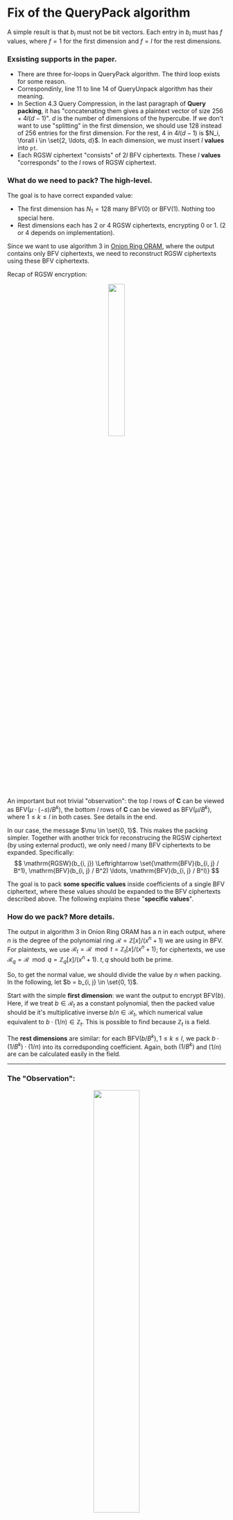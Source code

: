 # Fix of the QueryPack algorithm

A simple result is that $b_i$ must not be bit vectors. Each entry in $b_i$ must has $f$ values, where $f = 1$ for the first dimension and $f = l$ for the rest dimensions.

### Exsisting supports in the paper.

- There are three for-loops in QueryPack algorithm. The third loop exists for some reason.
- Correspondinly, line 11 to line 14 of QueryUnpack algorithm has their meaning. 
- In Section 4.3 Query Compression, in the last paragraph of **Query packing**, it has "concatenating them gives a plaintext vector of size $256 + 4l (d − 1)$". $d$ is the number of dimensions of the hypercube. If we don't want to use "splitting" in the first dimension, we should use 128 instead of 256 entries for the first dimension. For the rest, 4 in $4l(d-1)$ is $N_i, \forall i \in \set{2, \ldots, d}$. In each dimension, we must insert $l$ **values** into `pt`.
- Each RGSW ciphertext "consists" of $2l$ BFV ciphertexts. These $l$ **values** "corresponds" to the $l$ rows of RGSW ciphertext.



### What do we need to pack? The high-level.

The goal is to have correct expanded value:

- The first dimension has $N_1 = 128$ many $\mathrm{BFV}(0)$ or $\mathrm{BFV}(1)$. Nothing too special here.
- Rest dimensions each has 2 or 4 $\mathrm{RGSW}$ ciphertexts, encrypting 0 or 1. (2 or 4 depends on implementation).

Since we want to use algorithm 3 in [Onion Ring ORAM](https://eprint.iacr.org/2019/736), where the output contains only $\mathrm{BFV}$ ciphertexts, we need to reconstruct $\mathrm{RGSW}$ ciphertexts using these $\mathrm{BFV}$ ciphertexts.

Recap of $\mathrm{RGSW}$ encryption:

<center>
  <figure>
    <img src=" https://raw.githubusercontent.com/helloboyxxx/images-for-notes/master/uPic/image-20240716232306296.png " style="width:30%;" />
    <figcaption>  </figcaption>
  </figure>
</center>

An important but not trivial "observation": the top $l$ rows of $\mathbf{C}$ can be viewed as $\mathrm{BFV}(\mu \cdot (-s) / B^k)$, the bottom $l$ rows of $\mathbf{C}$ can be viewed as $\mathrm{BFV}( \mu / B^k)$, where $1 \leq k \leq l$ in both cases. See details in the end.

In our case, the message $\mu \in \set{0, 1}$. This makes the packing simpler. Together with another trick for reconstrucing the $\mathrm{RGSW}$ ciphertext (by using external product), we only need $l$ many $\mathrm{BFV}$ ciphertexts to be expanded. Specifically: 
$$
\mathrm{RGSW}(b_{i, j}) \Leftrightarrow \set{\mathrm{BFV}(b_{i, j} / B^1), \mathrm{BFV}(b_{i, j} / B^2) \ldots, \mathrm{BFV}(b_{i, j} / B^l)}
$$


The goal is to pack **some specific values** inside coefficients of a single $\mathrm{BFV}$ ciphertext, where these values should be expanded to the BFV ciphertexts described above. The following explains these "**specific values**".



### How do we pack? More details.

The output in algorithm 3 in Onion Ring ORAM has a $n$ in each output, where $n$ is the degree of the polynomial ring $\mathcal{R} = \mathbb{Z}[x] / (x^n + 1)$ we are using in $\mathrm{BFV}$. For plaintexts, we use $\mathcal{R}_t = \mathcal{R} \mod t = \mathbb{Z}_t[x] / (x^n + 1)$; for ciphertexts, we use $\mathcal{R}_q = \mathcal{R} \mod q = \mathbb{Z}_q[x] / (x^n + 1)$.  $t, q$ should both be prime.

So, to get the normal value, we should divide the value by $n$ when packing. In the following, let $b = b_{i, j} \in \set{0, 1}$.

Start with the simple **first dimension**: we want the output to encrypt $\mathrm{BFV}(b)$. Here, if we treat $b \in \mathcal{R}_t$ as a constant polynomial, then the packed value should be it's multiplicative inverse $b/n \in \mathcal{R}_t$, which numerical value equivalent to $b \cdot (1/n) \in \mathbb{Z}_t$. This is possible to find because $\mathbb{Z}_t$ is a field.

The **rest dimensions** are similar: for each $\mathrm{BFV}(b / B^k), 1 \leq k \leq l$, we pack $b \cdot (1/B^k) \cdot (1/n)$ into its corredsponding coefficient. Again, both $(1/B^k)$ and $(1/n)$ are can be calculated easily in the field.

---

### The "Observation":

<center>
  <figure>
    <img src=" https://raw.githubusercontent.com/helloboyxxx/images-for-notes/master/uPic/image-20240716232958662.png " style="width:50%;" />
    <figcaption>  </figcaption>
  </figure>
</center>

<center>
  <figure>
    <img src=" https://raw.githubusercontent.com/helloboyxxx/images-for-notes/master/uPic/image-20240716233024254.png " style="width:50%;" />
    <figcaption>  </figcaption>
  </figure>
</center>
#### Second Though:

A huge flaw: we cannot actually use $B^k$ in plaintext. Therefore, it is actually invalid to write $\operatorname{BFV}(b / B^k)$. 

<center>
  <figure>
    <img src=" https://raw.githubusercontent.com/helloboyxxx/images-for-notes/master/uPic/image-20240730222740621.png " style="width:50%;" />
    <figcaption> Onion-Ring ORAM </figcaption>
  </figure>
</center>

However, using SEAL there is a way to somehow encode $B^k$ in a BFV ciphertext.

```
// SEAL/native/examples/1_bfv_basics.cpp
For example, if poly_modulus_degree is 4096, the coeff_modulus could consist of three 36-bit primes (108 bits).
```













### Question: 

Do we really need the trick for not packing the first $l$ rows of RGSW ciphertext? It increase a little bit a server side compurational cost (about a hundred external product) and a bit of noise. But adding these values won't increase the communication cost. Creating the query vector is also almost free?

Is algorithm 3 in Onion Ring ORAM buggy? Can use use other input values besides $\mathbb{B}_n[X]$?

I am not 100% sure about whether BFV is working on a polynomial ring. Only know definition of TLWE.





















### TODO: 

Do some simple trick to test this GSW(0)



















